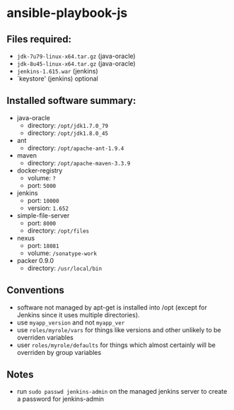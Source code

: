 # ansible-playbook-js
## Files required:
- `jdk-7u79-linux-x64.tar.gz` (java-oracle)
- `jdk-8u45-linux-x64.tar.gz` (java-oracle)
- `jenkins-1.615.war` (jenkins)
- `keystore' (jenkins) optional

## Installed software summary:
- java-oracle
  - directory: `/opt/jdk1.7.0_79`
  - directory: `/opt/jdk1.8.0_45`
- ant
  - directory: `/opt/apache-ant-1.9.4`
- maven
  - directory: `/opt/apache-maven-3.3.9`
- docker-registry
  - volume: `?`
  - port: `5000`
- jenkins
  - port: `10000`
  - version: `1.652`
- simple-file-server
  - port: `8000`
  - directory: `/opt/files`
- nexus
  - port: `18081`
  - volume: `/sonatype-work`
- packer 0.9.0
  - directory: `/usr/local/bin`

## Conventions
- software not managed by apt-get is installed into /opt (except for Jenkins since it uses multiple directories).
- use `myapp_version` and not `myapp_ver`
- use `roles/myrole/vars` for things like versions and other unlikely to be overriden variables
- user `roles/myrole/defaults` for things which almost certainly will be overriden by group variables

## Notes
- run `sudo passwd jenkins-admin` on the managed jenkins server to create a password for jenkins-admin
